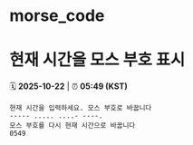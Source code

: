 # morse_code
# 현재 시간을 모스 부호 표시
<!-- MORSE_TIME_START -->
🗓️ **2025-10-22** | ⏰ **05:49 (KST)**

```
현재 시간을 입력하세요. 모스 부호로 바꿉니다
----- ..... ....- ----.
모스 부호를 다시 현재 시간으로 바꿉니다
0549
```
<!-- MORSE_TIME_END -->
